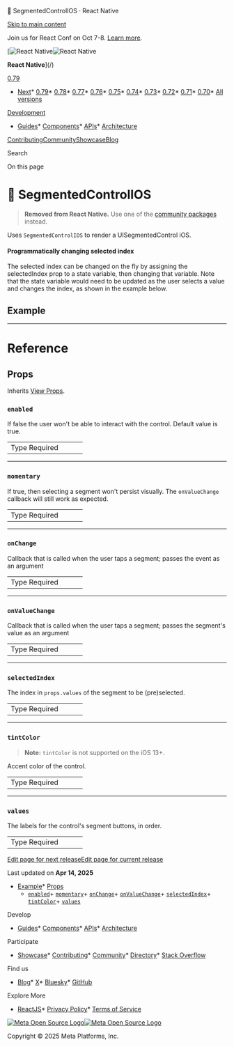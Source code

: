 🚧 SegmentedControlIOS · React Native

[Skip to main content](#__docusaurus_skipToContent_fallback)

Join us for React Conf on Oct 7-8. [Learn more](https://conf.react.dev).

[![React Native](/img/header_logo.svg)![React Native](/img/header_logo.svg)

**React Native**](/)

[0.79](/docs/segmentedcontrolios)

* [Next](/docs/next/segmentedcontrolios)* [0.79](/docs/segmentedcontrolios)* [0.78](/docs/0.78/segmentedcontrolios)* [0.77](/docs/0.77/segmentedcontrolios)* [0.76](/docs/0.76/segmentedcontrolios)* [0.75](/docs/0.75/segmentedcontrolios)* [0.74](/docs/0.74/segmentedcontrolios)* [0.73](/docs/0.73/segmentedcontrolios)* [0.72](/docs/0.72/segmentedcontrolios)* [0.71](/docs/0.71/segmentedcontrolios)* [0.70](/docs/0.70/segmentedcontrolios)* [All versions](/versions)

[Development](#)

* [Guides](/docs/getting-started)* [Components](/docs/components-and-apis)* [APIs](/docs/accessibilityinfo)* [Architecture](/architecture/overview)

[Contributing](/contributing/overview)[Community](/community/overview)[Showcase](/showcase)[Blog](/blog)

Search

On this page

🚧 SegmentedControlIOS
=====================

> **Removed from React Native.** Use one of the [community packages](https://reactnative.directory/?search=segmentedcontrol) instead.

Uses `SegmentedControlIOS` to render a UISegmentedControl iOS.

#### Programmatically changing selected index[​](#programmatically-changing-selected-index "Direct link to Programmatically changing selected index")

The selected index can be changed on the fly by assigning the selectedIndex prop to a state variable, then changing that variable. Note that the state variable would need to be updated as the user selects a value and changes the index, as shown in the example below.

Example[​](#example "Direct link to Example")
---------------------------------------------

---

Reference
=========

Props[​](#props "Direct link to Props")
---------------------------------------

Inherits [View Props](/docs/view#props).

### `enabled`[​](#enabled "Direct link to enabled")

If false the user won't be able to interact with the control. Default value is true.

|  |  |  |  |
| --- | --- | --- | --- |
| Type Required|  |  | | --- | --- | | bool No | | | |

---

### `momentary`[​](#momentary "Direct link to momentary")

If true, then selecting a segment won't persist visually. The `onValueChange` callback will still work as expected.

|  |  |  |  |
| --- | --- | --- | --- |
| Type Required|  |  | | --- | --- | | bool No | | | |

---

### `onChange`[​](#onchange "Direct link to onchange")

Callback that is called when the user taps a segment; passes the event as an argument

|  |  |  |  |
| --- | --- | --- | --- |
| Type Required|  |  | | --- | --- | | function No | | | |

---

### `onValueChange`[​](#onvaluechange "Direct link to onvaluechange")

Callback that is called when the user taps a segment; passes the segment's value as an argument

|  |  |  |  |
| --- | --- | --- | --- |
| Type Required|  |  | | --- | --- | | function No | | | |

---

### `selectedIndex`[​](#selectedindex "Direct link to selectedindex")

The index in `props.values` of the segment to be (pre)selected.

|  |  |  |  |
| --- | --- | --- | --- |
| Type Required|  |  | | --- | --- | | number No | | | |

---

### `tintColor`[​](#tintcolor "Direct link to tintcolor")

> **Note:** `tintColor` is not supported on the iOS 13+.

Accent color of the control.

|  |  |  |  |
| --- | --- | --- | --- |
| Type Required|  |  | | --- | --- | | string No | | | |

---

### `values`[​](#values "Direct link to values")

The labels for the control's segment buttons, in order.

|  |  |  |  |
| --- | --- | --- | --- |
| Type Required|  |  | | --- | --- | | array of string No | | | |

[Edit page for next release](https://github.com/facebook/react-native-website/edit/main/docs/segmentedcontrolios.md)[Edit page for current release](https://github.com/facebook/react-native-website/edit/main/website/versioned_docs/version-0.79/segmentedcontrolios.md)

Last updated on **Apr 14, 2025**

* [Example](#example)* [Props](#props)
    + [`enabled`](#enabled)+ [`momentary`](#momentary)+ [`onChange`](#onchange)+ [`onValueChange`](#onvaluechange)+ [`selectedIndex`](#selectedindex)+ [`tintColor`](#tintcolor)+ [`values`](#values)

Develop

* [Guides](/docs/getting-started)* [Components](/docs/components-and-apis)* [APIs](/docs/accessibilityinfo)* [Architecture](/architecture/overview)

Participate

* [Showcase](/showcase)* [Contributing](/contributing/overview)* [Community](/community/overview)* [Directory](https://reactnative.directory/)* [Stack Overflow](https://stackoverflow.com/questions/tagged/react-native)

Find us

* [Blog](/blog)* [X](https://x.com/reactnative)* [Bluesky](https://bsky.app/profile/reactnative.dev)* [GitHub](https://github.com/facebook/react-native)

Explore More

* [ReactJS](https://react.dev/)* [Privacy Policy](https://opensource.fb.com/legal/privacy/)* [Terms of Service](https://opensource.fb.com/legal/terms/)

[![Meta Open Source Logo](/img/oss_logo.svg)![Meta Open Source Logo](/img/oss_logo.svg)](https://opensource.fb.com/)

Copyright © 2025 Meta Platforms, Inc.